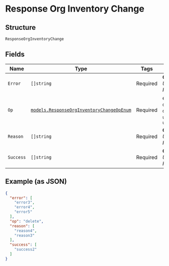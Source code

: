 
# Response Org Inventory Change

## Structure

`ResponseOrgInventoryChange`

## Fields

| Name | Type | Tags | Description |
|  --- | --- | --- | --- |
| `Error` | `[]string` | Required | **Constraints**: *Unique Items Required* |
| `Op` | [`models.ResponseOrgInventoryChangeOpEnum`](../../doc/models/response-org-inventory-change-op-enum.md) | Required | enum: `assign`, `delete`, `downgrade_to_jsi`, `unassign`, `upgrade_to_mist` |
| `Reason` | `[]string` | Required | **Constraints**: *Unique Items Required* |
| `Success` | `[]string` | Required | **Constraints**: *Unique Items Required* |

## Example (as JSON)

```json
{
  "error": [
    "error3",
    "error4",
    "error5"
  ],
  "op": "delete",
  "reason": [
    "reason4",
    "reason3"
  ],
  "success": [
    "success2"
  ]
}
```

